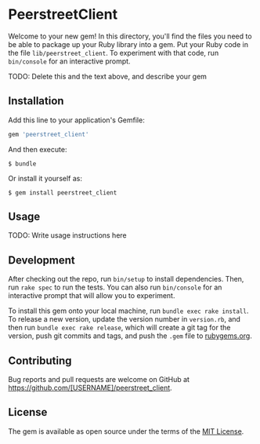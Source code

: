 # PeerstreetClient

Welcome to your new gem! In this directory, you'll find the files you need to be able to package up your Ruby library into a gem. Put your Ruby code in the file `lib/peerstreet_client`. To experiment with that code, run `bin/console` for an interactive prompt.

TODO: Delete this and the text above, and describe your gem

## Installation

Add this line to your application's Gemfile:

```ruby
gem 'peerstreet_client'
```

And then execute:

    $ bundle

Or install it yourself as:

    $ gem install peerstreet_client

## Usage

TODO: Write usage instructions here

## Development

After checking out the repo, run `bin/setup` to install dependencies. Then, run `rake spec` to run the tests. You can also run `bin/console` for an interactive prompt that will allow you to experiment.

To install this gem onto your local machine, run `bundle exec rake install`. To release a new version, update the version number in `version.rb`, and then run `bundle exec rake release`, which will create a git tag for the version, push git commits and tags, and push the `.gem` file to [rubygems.org](https://rubygems.org).

## Contributing

Bug reports and pull requests are welcome on GitHub at https://github.com/[USERNAME]/peerstreet_client.

## License

The gem is available as open source under the terms of the [MIT License](https://opensource.org/licenses/MIT).
